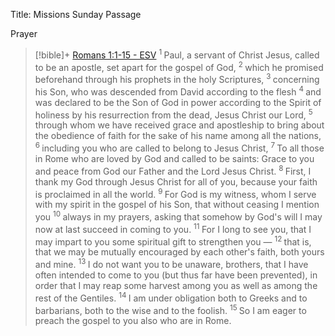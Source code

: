 Title: Missions Sunday
Passage

Prayer
> [!bible]+ [Romans 1:1-15 - ESV](https://bolls.life/ESV/45/1/)
>  <sup> 1 </sup>Paul, a servant  of Christ Jesus, called to be an apostle, set apart for the gospel of God, <sup> 2 </sup>which he promised beforehand through his prophets in the holy Scriptures, <sup> 3 </sup>concerning his Son, who was descended from David  according to the flesh <sup> 4 </sup>and was declared to be the Son of God in power according to the Spirit of holiness by his resurrection from the dead, Jesus Christ our Lord, <sup> 5 </sup>through whom we have received grace and apostleship to bring about the obedience of faith for the sake of his name among all the nations, <sup> 6 </sup>including you who are called to belong to Jesus Christ, <sup> 7 </sup>To all those in Rome who are loved by God and called to be saints: Grace to you and peace from God our Father and the Lord Jesus Christ. <sup> 8 </sup>First, I thank my God through Jesus Christ for all of you, because your faith is proclaimed in all the world. <sup> 9 </sup>For God is my witness, whom I serve with my spirit in the gospel of his Son, that without ceasing I mention you <sup> 10 </sup>always in my prayers, asking that somehow by God's will I may now at last succeed in coming to you. <sup> 11 </sup>For I long to see you, that I may impart to you some spiritual gift to strengthen you — <sup> 12 </sup>that is, that we may be mutually encouraged by each other's faith, both yours and mine. <sup> 13 </sup>I do not want you to be unaware, brothers,  that I have often intended to come to you (but thus far have been prevented), in order that I may reap some harvest among you as well as among the rest of the Gentiles. <sup> 14 </sup>I am under obligation both to Greeks and to barbarians,  both to the wise and to the foolish. <sup> 15 </sup>So I am eager to preach the gospel to you also who are in Rome.

